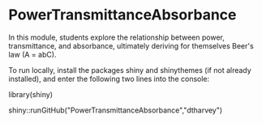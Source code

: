 # PowerTransmittanceAbsorbance
 
In this module, students explore the relationship between power, transmittance, and absorbance, ultimately deriving for themselves Beer's law (A = abC). 

To run locally, install the packages shiny and shinythemes (if not already installed), and enter the following two lines into the console:

library(shiny)

shiny::runGitHub("PowerTransmittanceAbsorbance","dtharvey")
